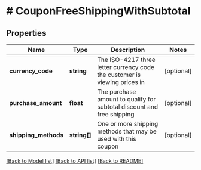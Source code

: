 # # CouponFreeShippingWithSubtotal

## Properties

Name | Type | Description | Notes
------------ | ------------- | ------------- | -------------
**currency_code** | **string** | The ISO-4217 three letter currency code the customer is viewing prices in | [optional]
**purchase_amount** | **float** | The purchase amount to qualify for subtotal discount and free shipping | [optional]
**shipping_methods** | **string[]** | One or more shipping methods that may be used with this coupon | [optional]

[[Back to Model list]](../../README.md#models) [[Back to API list]](../../README.md#endpoints) [[Back to README]](../../README.md)
